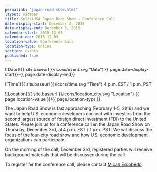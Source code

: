```yaml
---
permalink: "japan-road-show.html"
layout: sidebar
title: SelectUSA Japan Road Show – Conference Call
date-display-start: December 3, 2015
date-display-end: December 3, 2015
calendar-start: 2015-12-03
calendar-end: 2015-12-03
location-value: Conference Call
location-type: Online
section: events
published: true
---
```


![Date]({{ site.baseurl }}/icons/event.svg "Date") {{ page.date-display-start}}-{{ page.date-display-end}}

![Time]({{ site.baseurl }}/icons/time.svg "Time") 4 p.m. EST / 1 p.m. PST

![Location]({{ site.baseurl }}/icons/location_city.svg "Location") {{ page.location-value }}/{{ page.location-type }}

The Japan Road Show is fast approaching (February 1-5, 2016) and we want to help U.S. economic developers connect with investors from the second largest source of foreign direct investment (FDI) to the United States. Please join us for a conference call on the Japan Road Show on Thursday, December 3rd, at 4 p.m. EST / 1 p.m. PST. We will discuss the focus of the four-city road show and how U.S. economic development organizations can participate.
 
On the morning of the call, December 3rd, registered parties will receive background materials that will be discussed during the call.

To register for the conference call, please contact [Micah Escobedo](micah.escobedo@trade.gov).
